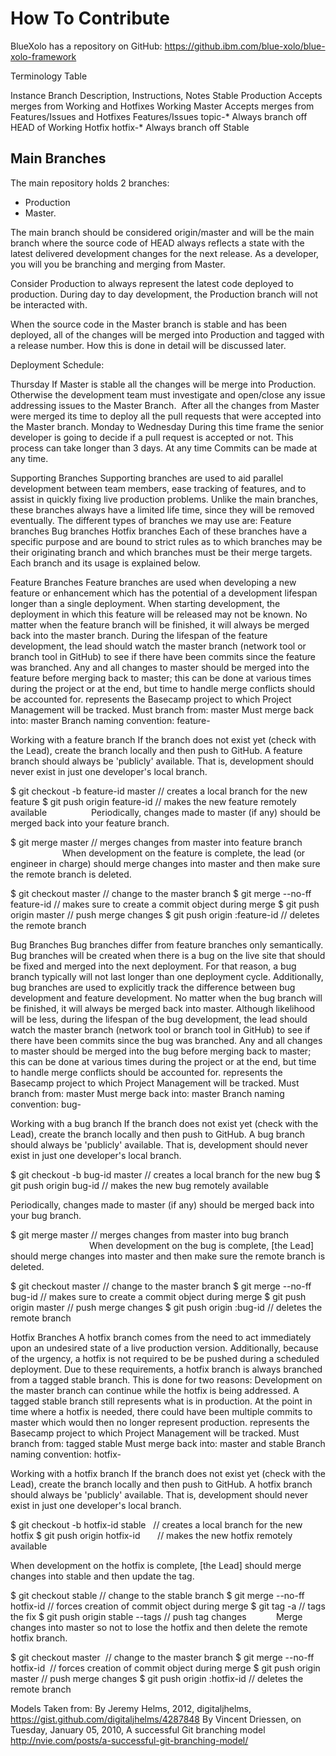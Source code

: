 # How To Contribute

BlueXolo has a repository on GitHub: https://github.ibm.com/blue-xolo/blue-xolo-framework

Terminology Table

Instance
Branch
Description, Instructions, Notes
Stable
Production
Accepts merges from Working and Hotfixes
Working
Master
Accepts merges from Features/Issues and Hotfixes
Features/Issues
topic-*
Always branch off HEAD of Working
Hotfix
hotfix-*
Always branch off Stable

## Main Branches
The main repository holds 2 branches: 
- Production
- Master.

The main branch should be considered origin/master and will be the main branch where the source code of HEAD always reflects a state with the latest delivered development changes for the next release. As a developer, you will you be branching and merging from Master.

Consider Production to always represent the latest code deployed to production. During day to day development, the Production branch will not be interacted with.

When the source code in the Master branch is stable and has been deployed, all of the changes will be merged into Production and tagged with a release number. How this is done in detail will be discussed later.

Deployment Schedule:

Thursday
If Master is stable all the changes will be merge into Production. 
Otherwise the development team must investigate and open/close any issue addressing issues to the Master Branch. 
After all the changes from Master were merged its time to deploy all the pull requests that were accepted into the Master branch.
Monday to Wednesday
During this time frame the senior developer is going to decide if a pull request is accepted or not.
This process can take longer than 3 days.
At any time
Commits can be made at any time.

Supporting Branches
Supporting branches are used to aid parallel development between team members, ease tracking of features, and to assist in quickly fixing live production problems. Unlike the main branches, these branches always have a limited life time, since they will be removed eventually.
The different types of branches we may use are:
Feature branches
Bug branches
Hotfix branches
Each of these branches have a specific purpose and are bound to strict rules as to which branches may be their originating branch and which branches must be their merge targets. Each branch and its usage is explained below.

Feature Branches
Feature branches are used when developing a new feature or enhancement which has the potential of a development lifespan longer than a single deployment. When starting development, the deployment in which this feature will be released may not be known. No matter when the feature branch will be finished, it will always be merged back into the master branch.
During the lifespan of the feature development, the lead should watch the master branch (network tool or branch tool in GitHub) to see if there have been commits since the feature was branched. Any and all changes to master should be merged into the feature before merging back to master; this can be done at various times during the project or at the end, but time to handle merge conflicts should be accounted for.
represents the Basecamp project to which Project Management will be tracked.
Must branch from: master
Must merge back into: master
Branch naming convention: feature-<tbd number>

Working with a feature branch
If the branch does not exist yet (check with the Lead), create the branch locally and then push to GitHub. A feature branch should always be 'publicly' available. That is, development should never exist in just one developer's local branch.

$ git checkout -b feature-id master
// creates a local branch for the new feature
$ git push origin feature-id
// makes the new feature remotely available
                
Periodically, changes made to master (if any) should be merged back into your feature branch.

$ git merge master
// merges changes from master into feature branch
                    
When development on the feature is complete, the lead (or engineer in charge) should merge changes into master and then make sure the remote branch is deleted.

$ git checkout master
// change to the master branch
$ git merge --no-ff feature-id
// makes sure to create a commit object during merge
$ git push origin master
// push merge changes
$ git push origin :feature-id
// deletes the remote branch

Bug Branches
Bug branches differ from feature branches only semantically. Bug branches will be created when there is a bug on the live site that should be fixed and merged into the next deployment. For that reason, a bug branch typically will not last longer than one deployment cycle. Additionally, bug branches are used to explicitly track the difference between bug development and feature development. No matter when the bug branch will be finished, it will always be merged back into master.
Although likelihood will be less, during the lifespan of the bug development, the lead should watch the master branch (network tool or branch tool in GitHub) to see if there have been commits since the bug was branched. Any and all changes to master should be merged into the bug before merging back to master; this can be done at various times during the project or at the end, but time to handle merge conflicts should be accounted for.
represents the Basecamp project to which Project Management will be tracked.
Must branch from: master
Must merge back into: master
Branch naming convention: bug-<tbd number>

Working with a bug branch
If the branch does not exist yet (check with the Lead), create the branch locally and then push to GitHub. A bug branch should always be 'publicly' available. That is, development should never exist in just one developer's local branch.

$ git checkout -b bug-id master
// creates a local branch for the new bug
$ git push origin bug-id
// makes the new bug remotely available

Periodically, changes made to master (if any) should be merged back into your bug branch.

$ git merge master
// merges changes from master into bug branch
                               
When development on the bug is complete, [the Lead] should merge changes into master and then make sure the remote branch is deleted.

$ git checkout master
// change to the master branch
$ git merge --no-ff bug-id
// makes sure to create a commit object during merge
$ git push origin master
// push merge changes
$ git push origin :bug-id
// deletes the remote branch

Hotfix Branches
A hotfix branch comes from the need to act immediately upon an undesired state of a live production version. Additionally, because of the urgency, a hotfix is not required to be be pushed during a scheduled deployment. Due to these requirements, a hotfix branch is always branched from a tagged stable branch. This is done for two reasons:
Development on the master branch can continue while the hotfix is being addressed.
A tagged stable branch still represents what is in production. At the point in time where a hotfix is needed, there could have been multiple commits to master which would then no longer represent production.
represents the Basecamp project to which Project Management will be tracked.
Must branch from: tagged stable
Must merge back into: master and stable
Branch naming convention: hotfix-<tbd number>

Working with a hotfix branch
If the branch does not exist yet (check with the Lead), create the branch locally and then push to GitHub. A hotfix branch should always be 'publicly' available. That is, development should never exist in just one developer's local branch.

$ git checkout -b hotfix-id stable  
// creates a local branch for the new hotfix
$ git push origin hotfix-id      
// makes the new hotfix remotely available

When development on the hotfix is complete, [the Lead] should merge changes into stable and then update the tag.

$ git checkout stable
// change to the stable branch
$ git merge --no-ff hotfix-id
// forces creation of commit object during merge
$ git tag -a <tag>
// tags the fix
$ git push origin stable --tags
// push tag changes
          
Merge changes into master so not to lose the hotfix and then delete the remote hotfix branch.

$ git checkout master 
// change to the master branch
$ git merge --no-ff hotfix-id 
// forces creation of commit object during merge
$ git push origin master
// push merge changes
$ git push origin :hotfix-id
// deletes the remote branch



Models Taken from:
By Jeremy Helms, 2012, digitaljhelms, https://gist.github.com/digitaljhelms/4287848
By Vincent Driessen, on Tuesday, January 05, 2010, A successful Git branching model http://nvie.com/posts/a-successful-git-branching-model/
